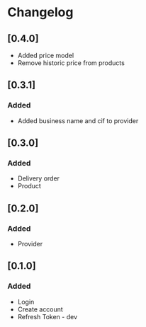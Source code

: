 # Changelog

## [0.4.0]
  - Added price model
  - Remove historic price from products
  
## [0.3.1]

### Added
 - Added business name and cif to provider

## [0.3.0]

### Added
 - Delivery order
 - Product

## [0.2.0]

### Added
 - Provider

## [0.1.0]

### Added
 - Login
 - Create account
 - Refresh Token - dev

